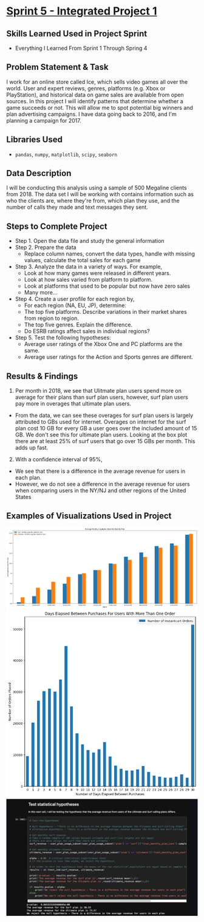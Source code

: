 # [Sprint 5 - Integrated Project 1](https://github.com/brandon-levan/TripleTen-Data-Science-Projects/blob/main/Sprint%2005%20-%20Integrated%20Project%201/Sprint_5_Project.ipynb)

## Skills Learned Used in Project Sprint 
- Everything I Learned From Sprint 1 Through Spring 4
 
## Problem Statement & Task
I work for an online store called Ice, which sells video games all over the world. User and expert reviews, genres, platforms (e.g. Xbox or PlayStation), and historical data on game sales are available from open sources. In this project I will identify patterns that determine whether a game succeeds or not. This will allow me to spot potential big winners and plan advertising campaigns. I have data going back to 2016, and I'm planning a campaign for 2017.

## Libraries Used
 - `pandas`, `numpy`, `matplotlib`, `scipy`, `seaborn`

## Data Description

I will be conducting this analysis using a sample of 500 Megaline clients from 2018. The data set I will be working with contains information such as who the clients are, where they're from, which plan they use, and the number of calls they made and text messages they sent.

## Steps to Complete Project
- Step 1. Open the data file and study the general information
- Step 2. Prepare the data
  - Replace column names, convert the data types, handle with missing values, calculate the total sales for each game
- Step 3. Analyze the data in a variety of ways. For example,
  - Look at how many games were released in different years.
  - Look at how sales varied from platform to platform.
  - Look at platforms that used to be popular but now have zero sales
  - Many more...
- Step 4. Create a user profile for each region by,
  - For each region (NA, EU, JP), determine:
  - The top five platforms. Describe variations in their market shares from region to region.
  - The top five genres. Explain the difference.
  - Do ESRB ratings affect sales in individual regions?
- Step 5. Test the following hypotheses:
  - Average user ratings of the Xbox One and PC platforms are the same.
  - Average user ratings for the Action and Sports genres are different.
  
## Results & Findings

1. Per month in 2018, we see that Ulitmate plan users spend more on average for their plans than surf plan users, however, surf plan users pay more in overages that ultimate plan users.
 - From the data, we can see these overages for surf plan users is largely attributed to GBs used for internet. Overages on internet for the surf plan cost 10 GB for every GB a user goes over the included amount of 15 GB. We don't see this for ultimate plan users. Looking at the box plot there are at least 25% of surf users that go over 15 GBs per month. This adds up fast.
2. With a confidence interval of 95%,
- We see that there is a difference in the average revenue for users in each plan.
- However, we do not see a difference in the average revenue for users when comparing users in the NY/NJ and other regions of the United States

## Examples of Visualizations Used in Project
![alt text](https://github.com/brandon-levan/TripleTen-Data-Science-Projects/blob/main/Sprint%2003%20-%20Statistical%20Data%20Analysis/Assets/gigs.png)
![alt text](https://github.com/brandon-levan/TripleTen-Data-Science-Projects/blob/4313ed56dbf2bf24088b483ecd25f4773af4bb15/Sprint%2002%20-%20Exploratory%20Data%20Analysis%20(EDA)/Charts/days_elapsed.png)
![alt text](https://github.com/brandon-levan/TripleTen-Data-Science-Projects/blob/main/Sprint%2003%20-%20Statistical%20Data%20Analysis/Assets/hypothesis.png)
